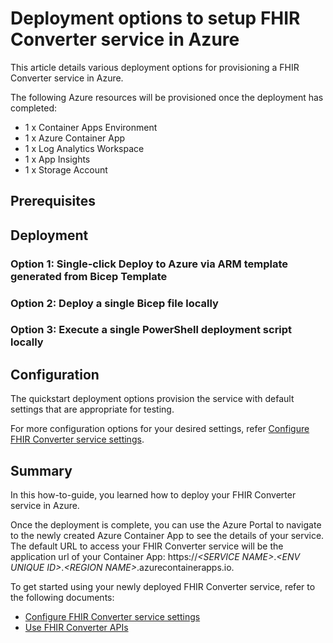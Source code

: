 # Deployment options to setup FHIR Converter service in Azure

This article details various deployment options for provisioning a FHIR Converter service in Azure.

The following Azure resources will be provisioned once the deployment has completed:

* 1 x Container Apps Environment
* 1 x Azure Container App
* 1 x Log Analytics Workspace
* 1 x App Insights
* 1 x Storage Account

## Prerequisites

## Deployment

### Option 1: Single-click Deploy to Azure via ARM template generated from Bicep Template

### Option 2: Deploy a single Bicep file locally

### Option 3: Execute a single PowerShell deployment script locally

## Configuration

The quickstart deployment options provision the service with default settings that are appropriate for testing.

For more configuration options for your desired settings, refer [Configure FHIR Converter service settings](configuration-settings.md).

## Summary

In this how-to-guide, you learned how to deploy your FHIR Converter service in Azure.

Once the deployment is complete, you can use the Azure Portal to navigate to the newly created Azure Container App to see the details of your service.
The default URL to access your FHIR Converter service will be the application url of your Container App: https://*\<SERVICE NAME\>*.*\<ENV UNIQUE ID\>*.*\<REGION NAME\>*.azurecontainerapps.io.

To get started using your newly deployed FHIR Converter service, refer to the following documents:

* [Configure FHIR Converter service settings](configuration-settings.md)
* [Use FHIR Converter APIs](use-convert-web-apis.md)
